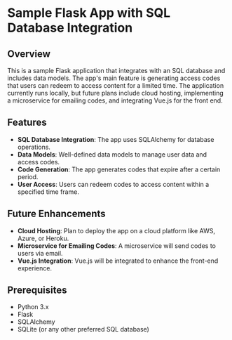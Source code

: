 # Sample Flask App with SQL Database Integration

## Overview
This is a sample Flask application that integrates with an SQL database and includes data models. The app's main feature is generating access codes that users can redeem to access content for a limited time. The application currently runs locally, but future plans include cloud hosting, implementing a microservice for emailing codes, and integrating Vue.js for the front end.

## Features
- **SQL Database Integration**: The app uses SQLAlchemy for database operations.
- **Data Models**: Well-defined data models to manage user data and access codes.
- **Code Generation**: The app generates codes that expire after a certain period.
- **User Access**: Users can redeem codes to access content within a specified time frame.

## Future Enhancements
- **Cloud Hosting**: Plan to deploy the app on a cloud platform like AWS, Azure, or Heroku.
- **Microservice for Emailing Codes**: A microservice will send codes to users via email.
- **Vue.js Integration**: Vue.js will be integrated to enhance the front-end experience.

## Prerequisites
- Python 3.x
- Flask
- SQLAlchemy
- SQLite (or any other preferred SQL database)

